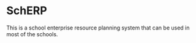 # SchERP
This is a school enterprise resource planning system that can be used in most of the schools.
